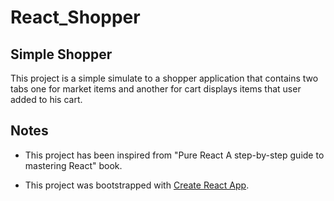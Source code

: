 # React_Shopper

## Simple Shopper

This project is a simple simulate to a shopper application that contains two tabs one for market items and another for cart displays items that user added to his cart.

## Notes

- This project has been inspired from "Pure React A step-by-step guide to mastering React" book.

- This project was bootstrapped with [Create React App](https://github.com/facebook/create-react-app).


